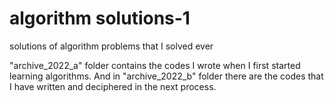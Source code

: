 # algorithm solutions-1 

solutions of algorithm problems that I solved ever

"archive_2022_a" folder contains the codes I wrote when I first started learning algorithms.
And in "archive_2022_b" folder there are the codes that I have written and deciphered in the next process.

